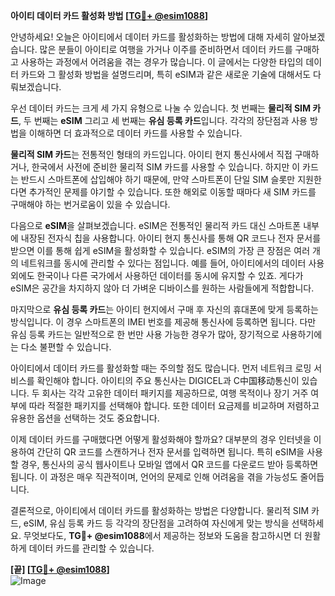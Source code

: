 **아이티 데이터 카드 활성화 방법 [[TG💪+ @esim1088](https://t.me/s/esim1088)]**

안녕하세요! 오늘은 아이티에서 데이터 카드를 활성화하는 방법에 대해 자세히 알아보겠습니다. 많은 분들이 아이티로 여행을 가거나 이주를 준비하면서 데이터 카드를 구매하고 사용하는 과정에서 어려움을 겪는 경우가 많습니다. 이 글에서는 다양한 타입의 데이터 카드와 그 활성화 방법을 설명드리며, 특히 eSIM과 같은 새로운 기술에 대해서도 다뤄보겠습니다.

우선 데이터 카드는 크게 세 가지 유형으로 나눌 수 있습니다. 첫 번째는 **물리적 SIM 카드**, 두 번째는 **eSIM** 그리고 세 번째는 **유심 등록 카드**입니다. 각각의 장단점과 사용 방법을 이해하면 더 효과적으로 데이터 카드를 사용할 수 있습니다.

**물리적 SIM 카드**는 전통적인 형태의 카드입니다. 아이티 현지 통신사에서 직접 구매하거나, 한국에서 사전에 준비한 물리적 SIM 카드를 사용할 수 있습니다. 하지만 이 카드는 반드시 스마트폰에 삽입해야 하기 때문에, 만약 스마트폰이 단일 SIM 슬롯만 지원한다면 추가적인 문제를 야기할 수 있습니다. 또한 해외로 이동할 때마다 새 SIM 카드를 구매해야 하는 번거로움이 있을 수 있습니다.

다음으로 **eSIM**을 살펴보겠습니다. eSIM은 전통적인 물리적 카드 대신 스마트폰 내부에 내장된 전자식 칩을 사용합니다. 아이티 현지 통신사를 통해 QR 코드나 전자 문서를 받으면 이를 통해 쉽게 eSIM을 활성화할 수 있습니다. eSIM의 가장 큰 장점은 여러 개의 네트워크를 동시에 관리할 수 있다는 점입니다. 예를 들어, 아이티에서의 데이터 사용 외에도 한국이나 다른 국가에서 사용하던 데이터를 동시에 유지할 수 있죠. 게다가 eSIM은 공간을 차지하지 않아 더 가벼운 디바이스를 원하는 사람들에게 적합합니다.

마지막으로 **유심 등록 카드**는 아이티 현지에서 구매 후 자신의 휴대폰에 맞게 등록하는 방식입니다. 이 경우 스마트폰의 IMEI 번호를 제공해 통신사에 등록하면 됩니다. 다만 유심 등록 카드는 일반적으로 한 번만 사용 가능한 경우가 많아, 장기적으로 사용하기에는 다소 불편할 수 있습니다.

아이티에서 데이터 카드를 활성화할 때는 주의할 점도 많습니다. 먼저 네트워크 로밍 서비스를 확인해야 합니다. 아이티의 주요 통신사는 DIGICEL과 C中国移动통신이 있습니다. 두 회사는 각각 고유한 데이터 패키지를 제공하므로, 여행 목적이나 장기 거주 여부에 따라 적절한 패키지를 선택해야 합니다. 또한 데이터 요금제를 비교하며 저렴하고 유용한 옵션을 선택하는 것도 중요합니다.

이제 데이터 카드를 구매했다면 어떻게 활성화해야 할까요? 대부분의 경우 인터넷을 이용하여 간단히 QR 코드를 스캔하거나 전자 문서를 입력하면 됩니다. 특히 eSIM을 사용할 경우, 통신사의 공식 웹사이트나 모바일 앱에서 QR 코드를 다운로드 받아 등록하면 됩니다. 이 과정은 매우 직관적이며, 언어의 문제로 인해 어려움을 겪을 가능성도 줄어듭니다.

결론적으로, 아이티에서 데이터 카드를 활성화하는 방법은 다양합니다. 물리적 SIM 카드, eSIM, 유심 등록 카드 등 각각의 장단점을 고려하여 자신에게 맞는 방식을 선택하세요. 무엇보다도, **TG💪+ @esim1088**에서 제공하는 정보와 도움을 참고하시면 더 원활하게 데이터 카드를 관리할 수 있습니다.

**[끝] [[TG💪+ @esim1088](https://t.me/s/esim1088)]**  
![Image](https://i.postimg.cc/Y0z9fWf4/image.png)